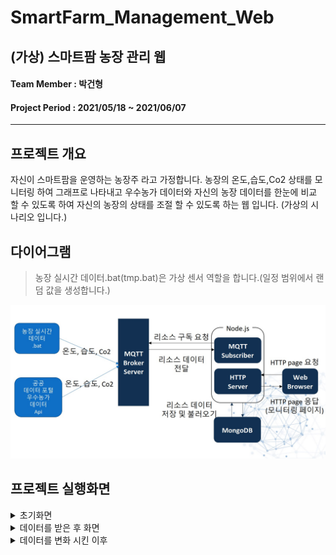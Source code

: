 # SmartFarm_Management_Web
## (가상) 스마트팜 농장 관리 웹
#### Team Member : 박건형
#### Project Period : 2021/05/18 ~ 2021/06/07

----

## 프로젝트 개요
자신이 스마트팜을 운영하는 농장주 라고 가정합니다. 농장의 온도,습도,Co2 상태를 모니터링 하여 그래프로 나타내고 우수농가 데이터와 자신의 농장 데이터를 한눈에 비교 할 수 있도록 하여 자신의 농장의 상태를 조절 할 수 있도록 하는 웹 입니다. (가상의 시나리오 입니다.)

## 다이어그램
> 농장 실시간 데이터.bat(tmp.bat)은 가상 센서 역할을 합니다.(일정 범위에서 랜덤 값을 생성합니다.)

<img src = './Image/diagram.jpg'>

## 프로젝트 실행화면
<details>
<summary>초기화면</summary>

> 실시간으로 자신의 농장 데이터만 받는 화면

<img src ='./Image/screen1.jpg' width = 500>

</details>

<details>
<summary>데이터를 받은 후 화면</summary>

> 우수농가 데이터를 받은 직후 화면(select data 버튼 클릭)

<img src ='./Image/screen2.jpg' width = 500>

</details>

<details>
<summary>데이터를 변화 시킨 이후</summary>

> 데이터를 조절한후 모습 그래프만 보았을때 큰 차이는 없는 것 처럼보이지만 
그래프에 직접 마우스를 올려보면 값이 변한 것을 볼 수 있습니다.

<img src ='./Image/screen3.jpg' width = 500>

</details>